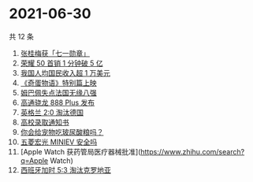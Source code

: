 # 2021-06-30

共 12 条

<!-- BEGIN -->
<!-- 最后更新时间 Wed Jun 30 2021 11:06:18 GMT+0800 (China Standard Time) -->

1. [张桂梅获「七一勋章」](https://www.zhihu.com/search?q=张桂梅)
2. [荣耀 50 首销 1 分钟破 5 亿](https://www.zhihu.com/search?q=荣耀50)
3. [我国人均国民收入超 1 万美元](https://www.zhihu.com/search?q=人均国民收入)
4. [《奇蛋物语》特别篇上映](https://www.zhihu.com/search?q=奇蛋物语)
5. [姆巴佩失点法国无缘八强](https://www.zhihu.com/search?q=法国队)
6. [高通骁龙 888 Plus 发布](https://www.zhihu.com/search?q=骁龙888plus)
7. [英格兰 2:0 淘汰德国](https://www.zhihu.com/search?q=英格兰队)
8. [高校录取通知书](https://www.zhihu.com/search?q=高校录取通知书)
9. [你会给宠物吃玻尿酸粮吗？](https://www.zhihu.com/search?q=玻尿酸宠物粮)
10. [五菱宏光 MINIEV 安全吗](https://www.zhihu.com/search?q=MINIEV)
11. [Apple Watch 获药管局医疗器械批准](https://www.zhihu.com/search?q=Apple Watch)
12. [西班牙加时 5:3 淘汰克罗地亚](https://www.zhihu.com/search?q=西班牙队)

<!-- END -->
